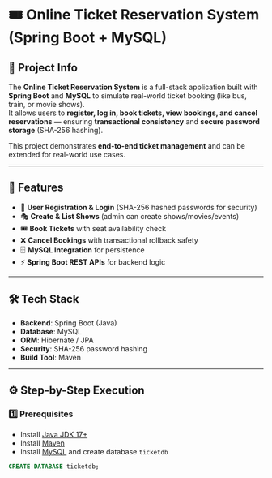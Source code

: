 # 🎟️ Online Ticket Reservation System (Spring Boot + MySQL)

## 📌 Project Info

The **Online Ticket Reservation System** is a full-stack application built with **Spring Boot** and **MySQL** to simulate real-world ticket booking (like bus, train, or movie shows).  
It allows users to **register, log in, book tickets, view bookings, and cancel reservations** — ensuring **transactional consistency** and **secure password storage** (SHA-256 hashing).

This project demonstrates **end-to-end ticket management** and can be extended for real-world use cases.

---

## 🚀 Features

- 👤 **User Registration & Login** (SHA-256 hashed passwords for security)
- 🎭 **Create & List Shows** (admin can create shows/movies/events)
- 🎟️ **Book Tickets** with seat availability check
- ❌ **Cancel Bookings** with transactional rollback safety
- 🗄️ **MySQL Integration** for persistence
- ⚡ **Spring Boot REST APIs** for backend logic

---

## 🛠️ Tech Stack

- **Backend**: Spring Boot (Java)
- **Database**: MySQL
- **ORM**: Hibernate / JPA
- **Security**: SHA-256 password hashing
- **Build Tool**: Maven

---

## ⚙️ Step-by-Step Execution

### 1️⃣ Prerequisites

- Install [Java JDK 17+](https://adoptium.net/)
- Install [Maven](https://maven.apache.org/)
- Install [MySQL](https://dev.mysql.com/downloads/) and create database `ticketdb`

```sql
CREATE DATABASE ticketdb;
```
